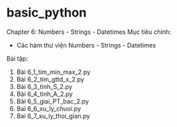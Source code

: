 # basic_python
Chapter 6: Numbers - Strings - Datetimes
Mục tiêu chính:
- Các hàm thư viện Numbers - Strings - Datetimes

Bài tập:
1. Bài 6_1_tim_min_max_2.py
2. Bài 6_2_tim_gttd_x_2.py
3. Bài 6_3_tinh_S_2.py
4. Bài 6_4_tinh_A_2.py
5. Bài 6_5_giai_PT_bac_2.py
6. Bai 6_6_xu_ly_chuoi.py
7. Bai 6_7_xu_ly_thoi_gian.py
